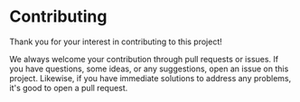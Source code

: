 # Contributing

Thank you for your interest in contributing to this project!

We always welcome your contribution through pull requests or issues.
If you have questions, some ideas, or any suggestions, open an issue on this project.
Likewise, if you have immediate solutions to address any problems, it's good to open a pull request.
